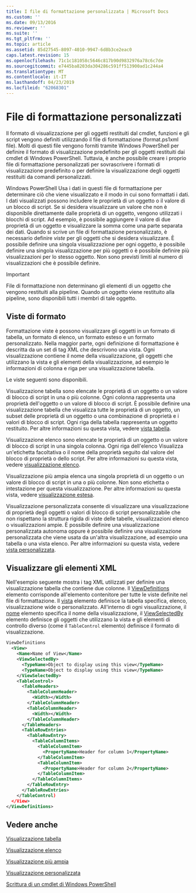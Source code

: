 ```yaml
---
title: I file di formattazione personalizzata | Microsoft Docs
ms.custom: ''
ms.date: 09/13/2016
ms.reviewer: ''
ms.suite: ''
ms.tgt_pltfrm: ''
ms.topic: article
ms.assetid: 85d27545-8097-4010-9947-6d8b3ce2eac0
caps.latest.revision: 15
ms.openlocfilehash: 71c1c181058c5646c817b90d9832976a78c6c7de
ms.sourcegitcommit: e7445ba8203da304286c591ff513900ad1c244a4
ms.translationtype: MT
ms.contentlocale: it-IT
ms.lasthandoff: 04/23/2019
ms.locfileid: "62068301"
---
```

# <a name="custom-formatting-files"></a>File di formattazione personalizzati

Il formato di visualizzazione per gli oggetti restituiti dal cmdlet, funzioni e gli script vengono definiti utilizzando il file di formattazione (format.ps1xml file). Molti di questi file vengono forniti tramite Windows PowerShell per definire il formato di visualizzazione predefinito per gli oggetti restituiti dai cmdlet di Windows PowerShell. Tuttavia, è anche possibile creare i proprio file di formattazione personalizzati per sovrascrivere i formati di visualizzazione predefinito o per definire la visualizzazione degli oggetti restituiti da comandi personalizzati.

Windows PowerShell Usa i dati in questi file di formattazione per determinare ciò che viene visualizzato e il modo in cui sono formattati i dati. I dati visualizzati possono includere le proprietà di un oggetto o il valore di un blocco di script.  Se si desidera visualizzare un valore che non è disponibile direttamente dalle proprietà di un oggetto, vengono utilizzati i blocchi di script. Ad esempio, è possibile aggiungere il valore di due proprietà di un oggetto e visualizzare la somma come una parte separata dei dati. Quando si scrive un file di formattazione personalizzato, è necessario definire *viste* per gli oggetti che si desidera visualizzare. È possibile definire una singola visualizzazione per ogni oggetto, è possibile definire una singola visualizzazione per più oggetti o è possibile definire più visualizzazioni per lo stesso oggetto. Non sono previsti limiti al numero di visualizzazioni che è possibile definire.

> [!IMPORTANT]
> File di formattazione non determinano gli elementi di un oggetto che vengono restituiti alla pipeline. Quando un oggetto viene restituito alla pipeline, sono disponibili tutti i membri di tale oggetto.

## <a name="format-views"></a>Viste di formato

Formattazione viste è possono visualizzare gli oggetti in un formato di tabella, un formato di elenco, un formato esteso e un formato personalizzato. Nella maggior parte, ogni definizione di formattazione è descritta da un set di tag XML che descrivono una vista. Ogni visualizzazione contiene il nome della visualizzazione, gli oggetti che utilizzano la vista e gli elementi della visualizzazione, ad esempio le informazioni di colonna e riga per una visualizzazione tabella.

Le viste seguenti sono disponibili.

Visualizzazione tabella sono elencate le proprietà di un oggetto o un valore di blocco di script in una o più colonne. Ogni colonna rappresenta una proprietà dell'oggetto o un valore di blocco di script. È possibile definire una visualizzazione tabella che visualizza tutte le proprietà di un oggetto, un subset delle proprietà di un oggetto o una combinazione di proprietà e i valori di blocco di script. Ogni riga della tabella rappresenta un oggetto restituito. Per altre informazioni su questa vista, vedere [vista tabella](../format/creating-a-table-view.md).

Visualizzazione elenco sono elencate le proprietà di un oggetto o un valore di blocco di script in una singola colonna. Ogni riga dell'elenco Visualizza un'etichetta facoltativa o il nome della proprietà seguito dal valore del blocco di proprietà o dello script. Per altre informazioni su questa vista, vedere [visualizzazione elenco](../format/creating-a-list-view.md).

Visualizzazione più ampia elenca una singola proprietà di un oggetto o un valore di blocco di script in una o più colonne. Non sono etichetta o intestazione per questa visualizzazione. Per altre informazioni su questa vista, vedere [visualizzazione estesa](../format/creating-a-wide-view.md).

Visualizzazione personalizzata consente di visualizzare una visualizzazione di proprietà degli oggetti o valori di blocco di script personalizzabile che non rispettano la struttura rigida di viste delle tabelle, visualizzazioni elenco o visualizzazioni ampie. È possibile definire una visualizzazione personalizzata autonoma oppure è possibile definire una visualizzazione personalizzata che viene usata da un'altra visualizzazione, ad esempio una tabella o una vista elenco. Per altre informazioni su questa vista, vedere [vista personalizzata](../format/creating-custom-controls.md).

## <a name="view-xml-elements"></a>Visualizzare gli elementi XML

Nell'esempio seguente mostra i tag XML utilizzati per definire una visualizzazione tabella che contiene due colonne. Il [ViewDefinitions](../format/viewdefinitions-element-format.md) elemento corrisponde all'elemento contenitore per tutte le viste definite nel file di formattazione. Il [vista](../format/view-element-format.md) elemento definisce la tabella specifica, elenco, visualizzazione wide o personalizzato. All'interno di ogni visualizzazione, il [nome](../format/name-element-for-view-format.md) elemento specifica il nome della visualizzazione, il [ViewSelectedBy](../format/viewselectedby-element-format.md) elemento definisce gli oggetti che utilizzano la vista e gli elementi di controllo diverso (come il `TableControl` elemento) definisce il formato di visualizzazione.

```xml
ViewDefinitions
  <View>
    <Name>Name of View</Name>
    <ViewSelectedBy>
      <TypeName>Object to display using this view</TypeName>
      <TypeName>Object to display using this view</TypeName>
    </ViewSelectedBy>
    <TableControl>
      <TableHeaders>
        <TableColumnHeader>
          <Width></Width>
        </TableColumnHeader>
        <TableColumnHeader>
          <Width></Width>
        </TableColumnHeader>
      </TableHeaders>
      <TableRowEntries>
        <TableRowEntry>
          <TableColumnItems>
            <TableColumnItem>
              <PropertyName>Header for column 1</PropertyName>
            </TableColumnItem>
            <TableColumnItem>
              <PropertyName>Header for column 2</PropertyName>
            </TableColumnItem>
          </TableColumnItems>
        </TableRowEntry>
      </TableRowEntries>
    </TableControl)
  </View>
</ViewDefinitions>

```

## <a name="see-also"></a>Vedere anche

[Visualizzazione tabella](../format/creating-a-table-view.md)

[Visualizzazione elenco](../format/creating-a-list-view.md)

[Visualizzazione più ampia](../format/creating-a-wide-view.md)

[Visualizzazione personalizzata](../format/creating-custom-controls.md)

[Scrittura di un cmdlet di Windows PowerShell](./writing-a-windows-powershell-cmdlet.md)
